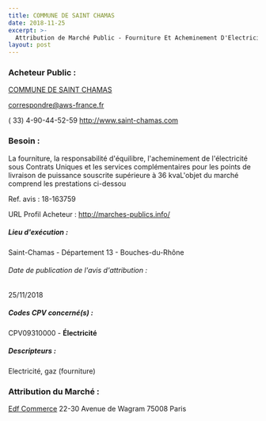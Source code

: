 ```yaml
---
title: COMMUNE DE SAINT CHAMAS
date: 2018-11-25
excerpt: >-
  Attribution de Marché Public - Fourniture Et Acheminement D'Electricite Et Services Associes Pour Les Points De Livraison De Puissance Superieure A 36 Kva De La Commune De Saint-Chamas
layout: post
---
```


### Acheteur Public : 
<a href="/acheteur-32/siren-211300926"> COMMUNE DE SAINT CHAMAS</a><br/>



correspondre@aws-france.fr

( 33) 4-90-44-52-59
http://www.saint-chamas.com
### Besoin :

La fourniture, la responsabilité d'équilibre, l'acheminement de l'électricité sous Contrats Uniques et les services complémentaires pour les points de livraison de puissance souscrite supérieure à 36 kvaL'objet du marché comprend les prestations ci-dessou

Ref. avis : 18-163759

URL Profil Acheteur : http://marches-publics.info/

##### Lieu d'exécution :

Saint-Chamas - Département 13 - Bouches-du-Rhône

###### Date de publication de l'avis d'attribution : 
25/11/2018

##### Codes CPV concerné(s) :
CPV09310000 - **Électricité** <br/>

##### Descripteurs :
Electricité, gaz (fourniture) <br/>

### Attribution du Marché :
<a href="/entreprise-267/siren-552081317"> Edf Commerce</a>    22-30 Avenue de Wagram 75008 Paris <br/>
